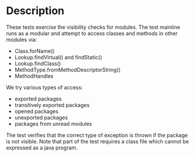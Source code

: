 <!--
  Copyright (c) 2018, 2018 IBM Corp. and others
 
  This program and the accompanying materials are made available under
  the terms of the Eclipse Public License 2.0 which accompanies this
  distribution and is available at https://www.eclipse.org/legal/epl-2.0/
  or the Apache License, Version 2.0 which accompanies this distribution and
  is available at https://www.apache.org/licenses/LICENSE-2.0.
 
  This Source Code may also be made available under the following
  Secondary Licenses when the conditions for such availability set
  forth in the Eclipse Public License, v. 2.0 are satisfied: GNU
  General Public License, version 2 with the GNU Classpath
  Exception [1] and GNU General Public License, version 2 with the
  OpenJDK Assembly Exception [2].
 
  [1] https://www.gnu.org/software/classpath/license.html
  [2] http://openjdk.java.net/legal/assembly-exception.html
 
  SPDX-License-Identifier: EPL-2.0 OR Apache-2.0 OR GPL-2.0 WITH Classpath-exception-2.0 OR LicenseRef-GPL-2.0 WITH Assembly-exception
-->
# Description

These tests exercise the visibility checks for modules.
The test mainline runs as a modular and attempt to access classes and methods in other modules via:

* Class.forName()
* Lookup.findVirtual() and findStatic()
* Lookup.findClass()
* MethodType.fromMethodDescriptorString()
* MethodHandles

We try various types of access:

* exported packages
* transitively exported packages
* opened packages
* unexported packages
* packages from unread modules

The test verifies that the correct type of exception is thrown if the package is not visible.
Note that part of the test requires a class file which cannot be expressed as a java program.